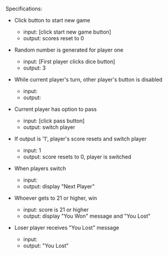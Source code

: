 Specifications:

* Click button to start new game
  * input: [click start new game button]
  * output: scores reset to 0

* Random number is generated for player one
  * input: [First player clicks dice button]
  * output: 3

* While current player's turn, other player's button is disabled
  * input:
  * output:

* Current player has option to pass
    * input: [click pass button]
    * output: switch player

* If output is '1', player's score resets and switch player
  * input: 1
  * output: score resets to 0, player is switched

* When players switch
  * input:
  * output: display "Next Player"

* Whoever gets to 21 or higher, win
  * input: score is 21 or higher
  * output: display "You Won" message and "You Lost"

* Loser player receives "You Lost" message
  * input:
  * output: "You Lost"
